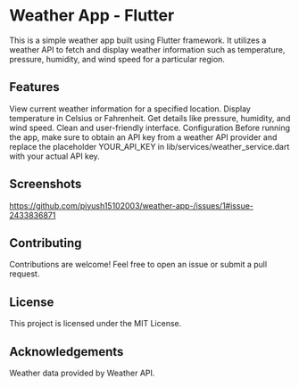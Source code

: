 # Weather App - Flutter
This is a simple weather app built using Flutter framework. It utilizes a weather API to fetch and display weather information such as temperature, pressure, humidity, and wind speed for a particular region.

## Features
View current weather information for a specified location.
Display temperature in Celsius or Fahrenheit.
Get details like pressure, humidity, and wind speed.
Clean and user-friendly interface.
Configuration
Before running the app, make sure to obtain an API key from a weather API provider and replace the placeholder YOUR_API_KEY in lib/services/weather_service.dart with your actual API key.

## Screenshots

https://github.com/piyush15102003/weather-app-/issues/1#issue-2433836871


## Contributing
Contributions are welcome! Feel free to open an issue or submit a pull request.

## License
This project is licensed under the MIT License.

## Acknowledgements
Weather data provided by Weather API.
